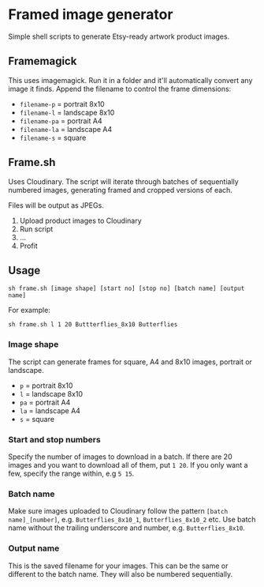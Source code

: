 # Framed image generator

Simple shell scripts to generate Etsy-ready artwork product images. 

## Framemagick

This uses imagemagick. Run it in a folder and it'll automatically convert any image it finds. Append the filename to control the frame dimensions:

* ```filename-p``` = portrait 8x10
* ```filename-l``` = landscape 8x10
* ```filename-pa``` = portrait A4
* ```filename-la``` = landscape A4
* ```filename-s``` = square


## Frame.sh
Uses Cloudinary. The script will iterate through batches of sequentially numbered images, generating framed and cropped versions of each. 

Files will be output as JPEGs.

1. Upload product images to Cloudinary
2. Run script
3. ...
4. Profit

## Usage

```
sh frame.sh [image shape] [start no] [stop no] [batch name] [output name]
```

For example:

```
sh frame.sh l 1 20 Buttterflies_8x10 Butterflies
```
### Image shape

The script can generate frames for square, A4 and 8x10 images, portrait or landscape.
* ```p``` = portrait 8x10
* ```l``` = landscape 8x10
* ```pa``` = portrait A4
* ```la``` = landscape A4
* ```s``` = square

### Start and stop numbers

Specify the number of images to download in a batch. If there are 20 images and you want to download all of them, put ```1 20```. If you only want a few, specify the range within, e.g ```5 15```.

### Batch name

Make sure images uploaded to Cloudinary follow the pattern ```[batch name]_[number]```, e.g. ```Butterflies_8x10_1```, ```Butterflies_8x10_2``` etc. Use batch name without the trailing underscore and number, e.g. ```Butterflies_8x10```.

### Output name

This is the saved filename for your images. This can be the same or different to the batch name. They will also be numbered sequentially.
